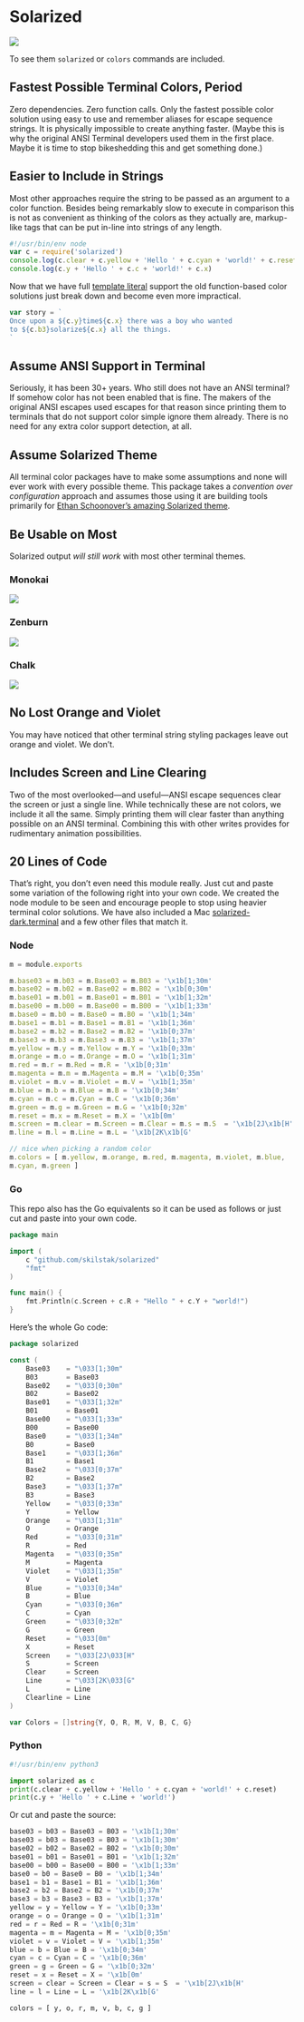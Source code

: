 # Solarized

![](solarized-dark.png)

To see them `solarized` or `colors` commands are included.

## Fastest Possible Terminal Colors, Period

Zero dependencies. Zero function calls. Only the fastest possible
color solution using easy to use and remember aliases for escape
sequence strings. It is physically impossible to create anything
faster. (Maybe this is why the original ANSI Terminal developers
used them in the first place. Maybe it is time to stop bikeshedding
this and get something done.)

## Easier to Include in Strings

Most other approaches require the string to be passed as an argument
to a color function. Besides being remarkably slow to execute in
comparison this is not as convenient as thinking of the colors as
they actually are, markup-like tags that can be put in-line into
strings of any length.

```js
#!/usr/bin/env node
var c = require('solarized')
console.log(c.clear + c.yellow + 'Hello ' + c.cyan + 'world!' + c.reset)
console.log(c.y + 'Hello ' + c.c + 'world!' + c.x)
```

Now that we have full [template
literal](https://developer.mozilla.org/en-US/docs/Web/JavaScript/Reference/Template_literals)
support the old function-based color solutions just break down and
become even more impractical.

```js
var story = `
Once upon a ${c.y}time${c.x} there was a boy who wanted
to ${c.b3}solarize${c.x} all the things.
`
```

## Assume ANSI Support in Terminal

Seriously, it has been 30+ years. Who still does not have an ANSI
terminal? If somehow color has not been enabled that is fine. The
makers of the original ANSI escapes used escapes for that reason
since printing them to terminals that do not support color simple
ignore them already. There is no need for any extra color support
detection, at all.

## Assume Solarized Theme

All terminal color packages have to make some assumptions and none
will ever work with every possible theme. This package takes a
*convention over configuration* approach and assumes those using
it are building tools primarily for [Ethan Schoonover’s amazing
Solarized theme](http://ethanschoonover.com/solarized).

## Be Usable on Most

Solarized output *will still work* with most other terminal themes.

### Monokai

![](monokai.png)

### Zenburn

![](zenburn.png)

### Chalk

![](chalk.png)

## No Lost Orange and Violet

You may have noticed that other terminal string styling packages leave
out orange and violet. We don’t.

## Includes Screen and Line Clearing

Two of the most overlooked—and useful—ANSI escape sequences clear
the screen or just a single line. While technically these are not
colors, we include it all the same.  Simply printing them will clear
faster than anything possible on an ANSI terminal. Combining this
with other writes provides for rudimentary animation possibilities.

## 20 Lines of Code

That’s right, you don’t even need this module really. Just cut and
paste some variation of the following right into your own code. We
created the node module to be seen and encourage people to stop using
heavier terminal color solutions. We have also included a Mac
[solarized-dark.terminal](solarized-dark.terminal) and a few other
files that match it.

### Node

```js
m = module.exports

m.base03 = m.b03 = m.Base03 = m.B03 = '\x1b[1;30m'
m.base02 = m.b02 = m.Base02 = m.B02 = '\x1b[0;30m'
m.base01 = m.b01 = m.Base01 = m.B01 = '\x1b[1;32m'
m.base00 = m.b00 = m.Base00 = m.B00 = '\x1b[1;33m'
m.base0 = m.b0 = m.Base0 = m.B0 = '\x1b[1;34m'
m.base1 = m.b1 = m.Base1 = m.B1 = '\x1b[1;36m'
m.base2 = m.b2 = m.Base2 = m.B2 = '\x1b[0;37m'
m.base3 = m.b3 = m.Base3 = m.B3 = '\x1b[1;37m'
m.yellow = m.y = m.Yellow = m.Y = '\x1b[0;33m'
m.orange = m.o = m.Orange = m.O = '\x1b[1;31m'
m.red = m.r = m.Red = m.R = '\x1b[0;31m'
m.magenta = m.m = m.Magenta = m.M = '\x1b[0;35m'
m.violet = m.v = m.Violet = m.V = '\x1b[1;35m'
m.blue = m.b = m.Blue = m.B = '\x1b[0;34m'
m.cyan = m.c = m.Cyan = m.C = '\x1b[0;36m'
m.green = m.g = m.Green = m.G = '\x1b[0;32m'
m.reset = m.x = m.Reset = m.X = '\x1b[0m'
m.screen = m.clear = m.Screen = m.Clear = m.s = m.S  = '\x1b[2J\x1b[H'
m.line = m.l = m.Line = m.L = '\x1b[2K\x1b[G'

// nice when picking a random color
m.colors = [ m.yellow, m.orange, m.red, m.magenta, m.violet, m.blue,
m.cyan, m.green ]
```

### Go

This repo also has the Go equivalents so it can be used as follows or
just cut and paste into your own code.

```go
package main

import (
    c "github.com/skilstak/solarized"
    "fmt"
)

func main() {
    fmt.Println(c.Screen + c.R + "Hello " + c.Y + "world!")
}
```

Here’s the whole Go code:

```go
package solarized

const (
	Base03    = "\033[1;30m"
	B03       = Base03
	Base02    = "\033[0;30m"
	B02       = Base02
	Base01    = "\033[1;32m"
	B01       = Base01
	Base00    = "\033[1;33m"
	B00       = Base00
	Base0     = "\033[1;34m"
	B0        = Base0
	Base1     = "\033[1;36m"
	B1        = Base1
	Base2     = "\033[0;37m"
	B2        = Base2
	Base3     = "\033[1;37m"
	B3        = Base3
	Yellow    = "\033[0;33m"
	Y         = Yellow
	Orange    = "\033[1;31m"
	O         = Orange
	Red       = "\033[0;31m"
	R         = Red
	Magenta   = "\033[0;35m"
	M         = Magenta
	Violet    = "\033[1;35m"
	V         = Violet
	Blue      = "\033[0;34m"
	B         = Blue
	Cyan      = "\033[0;36m"
	C         = Cyan
	Green     = "\033[0;32m"
	G         = Green
	Reset     = "\033[0m"
	X         = Reset
	Screen    = "\033[2J\033[H"
	S         = Screen
	Clear     = Screen
	Line      = "\033[2K\033[G"
	L         = Line
	Clearline = Line
)

var Colors = []string{Y, O, R, M, V, B, C, G}
```

### Python

```python
#!/usr/bin/env python3

import solarized as c
print(c.clear + c.yellow + 'Hello ' + c.cyan + 'world!' + c.reset)
print(c.y + 'Hello ' + c.Line + 'world!')
```

Or cut and paste the source:

```python
base03 = b03 = Base03 = B03 = '\x1b[1;30m'
base03 = b03 = Base03 = B03 = '\x1b[1;30m'
base02 = b02 = Base02 = B02 = '\x1b[0;30m'
base01 = b01 = Base01 = B01 = '\x1b[1;32m'
base00 = b00 = Base00 = B00 = '\x1b[1;33m'
base0 = b0 = Base0 = B0 = '\x1b[1;34m'
base1 = b1 = Base1 = B1 = '\x1b[1;36m'
base2 = b2 = Base2 = B2 = '\x1b[0;37m'
base3 = b3 = Base3 = B3 = '\x1b[1;37m'
yellow = y = Yellow = Y = '\x1b[0;33m'
orange = o = Orange = O = '\x1b[1;31m'
red = r = Red = R = '\x1b[0;31m'
magenta = m = Magenta = M = '\x1b[0;35m'
violet = v = Violet = V = '\x1b[1;35m'
blue = b = Blue = B = '\x1b[0;34m'
cyan = c = Cyan = C = '\x1b[0;36m'
green = g = Green = G = '\x1b[0;32m'
reset = x = Reset = X = '\x1b[0m'
screen = clear = Screen = Clear = s = S  = '\x1b[2J\x1b[H'
line = l = Line = L = '\x1b[2K\x1b[G'

colors = [ y, o, r, m, v, b, c, g ]

```
